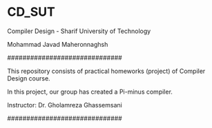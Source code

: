 # CD_SUT
Compiler Design - Sharif University of Technology

Mohammad Javad Maheronnaghsh

##############################

This repository consists of practical homeworks (project) of Compiler Design course.

In this project, our group has created a Pi-minus compiler.

Instructor: Dr. Gholamreza Ghassemsani

##############################
